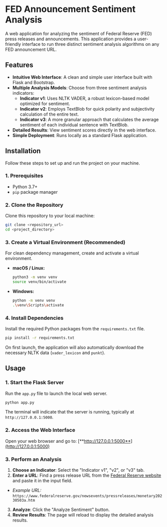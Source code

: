 # FED Announcement Sentiment Analysis

A web application for analyzing the sentiment of Federal Reserve (FED) press releases and announcements. This application provides a user-friendly interface
to run three distinct sentiment analysis algorithms on any FED announcement URL.

## Features

- **Intuitive Web Interface**: A clean and simple user interface built with Flask and Bootstrap.
- **Multiple Analysis Models**: Choose from three sentiment analysis indicators:
    - **Indicator v1**: Uses NLTK VADER, a robust lexicon-based model optimized for sentiment.
    - **Indicator v2**: Employs TextBlob for quick polarity and subjectivity calculation of the entire text.
    - **Indicator v3**: A more granular approach that calculates the average sentiment of each individual sentence with TextBlob.
- **Detailed Results**: View sentiment scores directly in the web interface.
- **Simple Deployment**: Runs locally as a standard Flask application.

## Installation

Follow these steps to set up and run the project on your machine.

### 1. Prerequisites

- Python 3.7+
- `pip` package manager

### 2. Clone the Repository

Clone this repository to your local machine:

```bash
git clone <repository_url>
cd <project_directory>
```

### 3. Create a Virtual Environment (Recommended)

For clean dependency management, create and activate a virtual environment.

- **macOS / Linux:**
  ```bash
  python3 -m venv venv
  source venv/bin/activate
  ```
- **Windows:**
  ```bash
  python -m venv venv
  .\venv\Scripts\activate
  ```

### 4. Install Dependencies

Install the required Python packages from the `requirements.txt` file.

```bash
pip install -r requirements.txt
```

On first launch, the application will also automatically download the necessary NLTK data (`vader_lexicon` and `punkt`).

## Usage

### 1. Start the Flask Server

Run the `app.py` file to launch the local web server.

```bash
python app.py
```

The terminal will indicate that the server is running, typically at `http://127.0.0.1:5000`.

### 2. Access the Web Interface

Open your web browser and go to:
[**http://127.0.0.1:5000**](http://127.0.0.1:5000)

### 3. Perform an Analysis

1. **Choose an Indicator**: Select the "Indicator v1", "v2", or "v3" tab.
2. **Enter a URL**: Find a press release URL from the [Federal Reserve website](https://www.federalreserve.gov/newsevents/pressreleases.htm) and paste it in the input
   field.

- *Example URL:* `https://www.federalreserve.gov/newsevents/pressreleases/monetary20230503a.htm`

3. **Analyze**: Click the "Analyze Sentiment" button.
4. **Review Results**: The page will reload to display the detailed analysis results.
